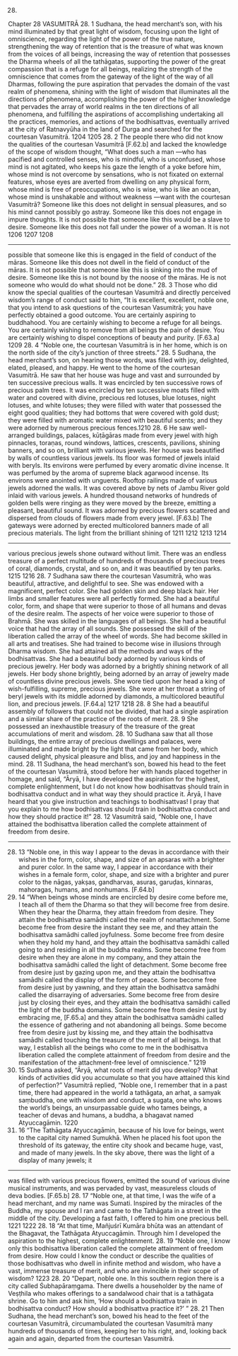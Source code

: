 28.
Chapter 28
VASUMITRĀ
28. 1
Sudhana, the head merchant’s son, with his mind illuminated by that great
light of wisdom, focusing upon the light of omniscience, regarding the light
of the power of the true nature, strengthening the way of retention that is
the treasure of what was known from the voices of all beings, increasing the
way of retention that possesses the Dharma wheels of all the tathāgatas,
supporting
 the power of the great compassion that is a refuge for all
beings, realizing the strength of the omniscience that comes from the
gateway of the light of the way of all Dharmas, following the pure aspiration
that pervades the domain of the vast realm of phenomena, shining with the
light of wisdom that illuminates all the directions of phenomena,
accomplishing the power of the higher knowledge that pervades the array of
world realms in the ten directions of all phenomena, and fulfilling the
aspirations of accomplishing undertaking all the practices, memories, and
actions
 of the bodhisattvas, eventually arrived at the city of Ratnavyūha
in the land of Durga and searched for the courtesan Vasumitrā.
1204
1205
28. 2
The people there who did not know the qualities of the courtesan
Vasumitrā [F.62.b] and lacked the knowledge of the scope of wisdom
thought, “What does such a man —who has pacified and controlled senses,
who is mindful, who is unconfused, whose mind is not agitated, who keeps
his gaze the length of a yoke before him, whose mind is not overcome by
sensations, who is not fixated on external features, whose eyes are
averted
 from dwelling on any physical form, whose mind is free of
preoccupations, who is wise,
 who is like an ocean, whose mind is
unshakable and without weakness —want with the courtesan Vasumitrā?
Someone like this does not delight in sensual pleasures, and so his mind
cannot possibly go astray. Someone like this does not engage in impure
thoughts. It is not possible that someone like this would be a slave to desire.
Someone like this does not fall under the power of a woman. It is not
1206
1207
1208


---

possible that someone like this is engaged in the field of conduct of the
māras. Someone like this does not dwell in the field of conduct of the māras.
It is not possible that someone like this is sinking into the mud of desire.
Someone like this is not bound by the noose of the māras. He is not someone
who would do what should not be done.”
28. 3
Those who did know the special qualities of the courtesan Vasumitrā and
directly perceived wisdom’s range of conduct said to him, “It is excellent,
excellent, noble one, that you intend to ask questions of the courtesan
Vasumitrā; you have perfectly obtained a good outcome. You are certainly
aspiring to buddhahood. You are certainly wishing to become a refuge
for all beings. You are certainly wishing to remove from all beings the pain of
desire. You are certainly wishing to dispel conceptions of beauty and purity.
[F.63.a]
1209
28. 4
“Noble one, the courtesan Vasumitrā is in her home, which is on the north
side of the city’s junction of three streets.”
28. 5
Sudhana, the head merchant’s son, on hearing those words, was filled
with joy, delighted, elated, pleased, and happy. He went to the home of the
courtesan Vasumitrā. He saw that her house was huge and vast and
surrounded by ten successive precious walls. It was encircled by ten
successive rows of precious palm trees. It was encircled by ten successive
moats filled with water and covered with divine, precious red lotuses, blue
lotuses, night lotuses, and white lotuses; they were filled with water that
possessed the eight good qualities; they had bottoms that were covered with
gold dust; they were filled with aromatic water mixed with beautiful scents;
and they were adorned by numerous precious fences.1210
28. 6
He saw well-arranged buildings, palaces, kūṭāgāras made from every
jewel with high
 pinnacles, toraṇas, round windows, lattices, crescents,
pavilions, shining banners, and so on, brilliant with various jewels. Her
house was beautified by walls
 of countless various jewels. Its floor was
formed of jewels inlaid with beryls. Its environs were perfumed by every
aromatic divine incense. It was perfumed by the aroma of supreme black
agarwood incense. Its environs were anointed with unguents. Rooftop
railings made of various jewels adorned the walls. It was covered above by
nets of Jambu River gold inlaid with various jewels. A hundred thousand
networks of hundreds of golden bells were ringing as they were moved by
the breeze, emitting a pleasant, beautiful sound. It was adorned by precious
flowers scattered and dispersed
 from clouds of flowers made from every
jewel. [F.63.b] The gateways were adorned by erected multicolored
banners made of all precious materials. The light from the brilliant shining of
1211
1212
1213
1214


---

various precious jewels shone outward without limit. There was an endless
treasure of a perfect multitude
 of hundreds of thousands of precious trees
of coral, diamonds, crystal, and so on,
 and it was beautified by ten parks.
1215
1216
28. 7
Sudhana saw there the courtesan Vasumitrā, who was beautiful, attractive,
and delightful to see. She was endowed with a magnificent, perfect color.
She had golden skin and deep black
 hair. Her limbs and smaller features
were all perfectly formed. She had a beautiful color, form, and shape that
were superior to those of all humans and devas of the desire realm. The
aspects of her voice were superior to those of Brahmā. She was skilled in the
languages of all beings. She had a beautiful voice that had the array of all
sounds.
 She possessed the skill of the liberation called the array of the wheel
of words. She had become skilled in all arts and treatises. She had trained to
become wise in illusions through Dharma wisdom. She had attained all the
methods and ways of the bodhisattvas. She had a beautiful body adorned by
various kinds of precious jewelry. Her body was adorned by a brightly
shining network of all jewels. Her body shone brightly, being adorned by an
array of jewelry made of countless divine precious jewels. She wore tied
upon her head a king of wish-fulfilling, supreme, precious jewels. She wore
at her throat a string of beryl jewels with its middle adorned by diamonds, a
multicolored beautiful lion, and precious jewels. [F.64.a]
1217
1218
28. 8
She had a beautiful assembly of followers that could not be divided, that
had a single aspiration and a similar share of the practice of the roots of
merit.
28. 9
She possessed an inexhaustible treasury of the treasure of the great
accumulations of merit and wisdom.
28. 10
Sudhana saw that all those buildings, the entire array of precious
dwellings and palaces, were illuminated and made bright by the light that
came from her body, which caused delight, physical pleasure and bliss, and
joy and happiness in the mind.
28. 11
Sudhana, the head merchant’s son, bowed his head to the feet of the
courtesan Vasumitrā, stood before her with hands placed together in
homage, and said, “Āryā, I have developed the aspiration for the highest,
complete enlightenment, but I do not know how bodhisattvas should train in
bodhisattva conduct and in what way they should practice it. Āryā, I have
heard that you give instruction and teachings to bodhisattvas! I pray that
you explain to me how bodhisattvas should train in bodhisattva conduct and
how they should practice it!”
28. 12
Vasumitrā said, “Noble one, I have attained the bodhisattva liberation
called the complete attainment of freedom from desire.


---

28. 13
“Noble one, in this way I appear to the devas in accordance with their
wishes in the form, color, shape, and size of an apsaras with a brighter and
purer color. In the same way, I appear in accordance with their wishes in a
female form, color, shape, and size with a brighter and purer color to the
nāgas, yakṣas, gandharvas, asuras, garuḍas, kinnaras, mahoragas, humans,
and nonhumans. [F.64.b]
28. 14
“When beings whose minds are encircled by desire come before me, I
teach all of them the Dharma so that they will become free from desire. When
they hear the Dharma, they attain freedom from desire. They attain the
bodhisattva samādhi called the realm
 of nonattachment. Some become free
from desire the instant they see me, and they attain the bodhisattva samādhi
called joyfulness. Some become free from desire when they hold my hand, and
they attain the bodhisattva samādhi called going to and residing in all the
buddha realms. Some become free from desire when they are alone in my
company, and they attain the bodhisattva samādhi called the light of
detachment. Some become free from desire just by gazing upon me, and they
attain the bodhisattva samādhi called the display of the form of peace. Some
become free from desire just by yawning, and they attain the bodhisattva
samādhi called the disarraying of adversaries. Some become free from desire just
by closing their eyes, and they attain the bodhisattva samādhi called the light
of the buddha domains. Some become free from desire just by embracing me,
[F.65.a] and they attain the bodhisattva samādhi called the essence of gathering
and not abandoning all beings. Some become free from desire just by kissing me,
and they attain the bodhisattva samādhi called touching the treasure of the merit
of all beings. In that way, I establish all the beings who come to me in the
bodhisattva liberation called the complete attainment of freedom from desire and the
manifestation of the attachment-free level of omniscience.”
1219
28. 15
Sudhana asked, “Āryā, what roots of merit did you develop? What kinds
of activities did you accumulate so that you have attained this kind of
perfection?”
Vasumitrā replied, “Noble one, I remember that in a past time, there had
appeared in the world a tathāgata, an arhat, a samyak saṃbuddha, one with
wisdom and conduct,
 a sugata, one who knows the world’s beings, an
unsurpassable guide who tames beings, a teacher of devas and humans, a
buddha, a bhagavat named Atyuccagāmin.
1220
28. 16
“The Tathāgata Atyuccagāmin, because of his love for beings, went to the
capital city named Sumukhā. When he placed his foot upon the threshold of
its gateway, the entire city shook and became huge, vast, and made of many
jewels. In the sky above, there was the light of a display of many jewels; it


---

was filled with various precious flowers, emitted the sound of various divine
musical instruments, and was pervaded by vast, measureless clouds of deva
bodies. [F.65.b]
28. 17
“Noble one, at that time, I was the wife of a head merchant, and my name
was Sumati. Inspired by the miracles of the Buddha,
 my spouse and I ran
and came to the Tathāgata in a street in the middle of the city. Developing a
fast faith, I offered to him one precious bell.
1221
1222
28. 18
“At that time, Mañjuśrī Kumāra bhūta was an attendant of the Bhagavat,
the Tathāgata Atyuccagāmin. Through him I developed the aspiration to the
highest, complete enlightenment.
28. 19
“Noble one, I know only this bodhisattva liberation called the complete
attainment of freedom from desire. How could I know the conduct or describe the
qualities of those bodhisattvas
 who dwell in infinite method and wisdom,
who have a vast, immense treasure of merit, and who are invincible in their
scope of wisdom?
1223
28. 20
“Depart, noble one. In this southern region there is a city called
Śubhapāraṃgama. There dwells a householder by the name of Veṣṭhila who
makes offerings to a sandalwood chair that is a tathāgata shrine. Go to him
and ask him, ‘How should a bodhisattva train in bodhisattva conduct? How
should a bodhisattva practice it?’ ”
28. 21
Then Sudhana, the head merchant’s son, bowed his head to the feet of the
courtesan Vasumitrā, circumambulated the courtesan Vasumitrā many
hundreds of thousands of times, keeping her to his right, and, looking back
again and again, departed from the courtesan Vasumitrā.


---